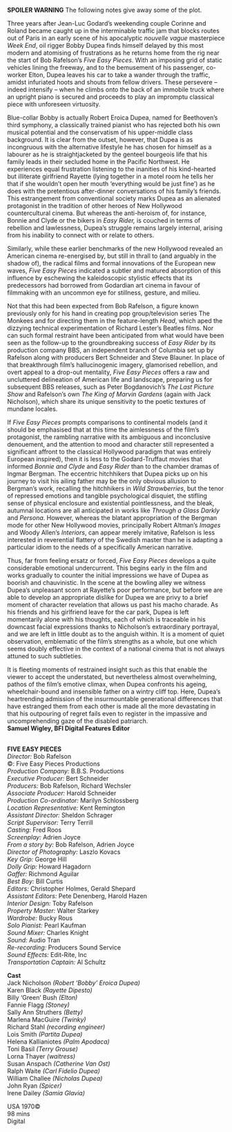
**SPOILER WARNING** The following notes give away some of the plot.

Three years after Jean-Luc Godard’s weekending couple Corinne and Roland became caught up in the interminable traffic jam that blocks routes out of Paris in an early scene of his apocalyptic _nouvelle vague_ masterpiece _Week End_, oil rigger Bobby Dupea finds himself delayed by this most modern and atomising of frustrations as he returns home from the rig near the start of Bob Rafelson’s _Five Easy Pieces_. With an imposing grid of static vehicles lining the freeway, and to the bemusement of his passenger, co-worker Elton, Dupea leaves his car to take a wander through the traffic, amidst infuriated hoots and shouts from fellow drivers. These persevere – indeed intensify – when he climbs onto the back of an immobile truck where an upright piano is secured and proceeds to play an impromptu classical piece with unforeseen virtuosity.

Blue-collar Bobby is actually Robert Eroica Dupea, named for Beethoven’s third symphony, a classically trained pianist who has rejected both his own musical potential and the conservatism of his upper-middle class background. It is clear from the outset, however, that Dupea is as incongruous with the alternative lifestyle he has chosen for himself as a labourer as he is straightjacketed by the genteel bourgeois life that his family leads in their secluded home in the Pacific Northwest. He experiences equal frustration listening to the inanities of his kind-hearted but illiterate girlfriend Rayette (lying together in a motel room he tells her that if she wouldn’t open her mouth ‘everything would be just fine’) as he does with the pretentious after-dinner conversations of his family’s friends. This estrangement from conventional society marks Dupea as an alienated protagonist in the tradition of other heroes of New Hollywood countercultural cinema. But whereas the anti-heroism of, for instance, Bonnie and Clyde or the bikers in _Easy Rider,_ is couched in terms of rebellion and lawlessness, Dupea’s struggle remains largely internal, arising from his inability to connect with or relate to others.

Similarly, while these earlier benchmarks of the new Hollywood revealed an American cinema re-energised by, but still in thrall to (and arguably in the shadow of), the radical films and formal innovations of the European new waves, _Five Easy Pieces_ indicated a subtler and matured absorption of this influence by eschewing the kaleidoscopic stylistic effects that its predecessors had borrowed from Godardian art cinema in favour of filmmaking with an uncommon eye for stillness, gesture, and milieu.

Not that this had been expected from Bob Rafelson, a figure known previously only for his hand in creating pop group/television series The Monkees and for directing them in the feature-length _Head_, which aped the dizzying technical experimentation of Richard Lester’s Beatles films. Nor can such formal restraint have been anticipated from what would have been seen as the follow-up to the groundbreaking success of _Easy Rider_ by its production company BBS, an independent branch of Columbia set up by Rafelson along with producers Bert Schneider and Steve Blauner. In place of that breakthrough film’s hallucinogenic imagery, glamorised rebellion, and overt appeal to a drop-out mentality, _Five Easy Pieces_ offers a raw and uncluttered delineation of American life and landscape, preparing us for subsequent BBS releases, such as Peter Bogdanovich’s _The Last Picture Show_ and Rafelson’s own _The King of Marvin Gardens_ (again with Jack Nicholson), which share its unique sensitivity to the poetic textures of mundane locales.

If _Five Easy Pieces_ prompts comparisons to continental models (and it should be emphasised that at this time the aimlessness of the film’s protagonist, the rambling narrative with its ambiguous and inconclusive denouement, and the attention to mood and character still represented a significant affront to the classical Hollywood paradigm that was entirely European inspired), then it is less to the Godard-Truffaut movies that informed _Bonnie and Clyde_ and _Easy Rider_ than to the chamber dramas of Ingmar Bergman. The eccentric hitchhikers that Dupea picks up on his journey to visit his ailing father may be the only obvious allusion to Bergman’s work, recalling the hitchhikers in _Wild Strawberries_, but the tenor of repressed emotions and tangible psychological disquiet, the stifling sense of physical enclosure and existential pointlessness, and the bleak, autumnal locations are all anticipated in works like _Through a Glass Darkly_ and _Persona_. However, whereas the blatant appropriation of the Bergman mode for other New Hollywood movies, principally Robert Altman’s _Images_ and Woody Allen’s _Interiors_, can appear merely imitative, Rafelson is less interested in reverential flattery of the Swedish master than he is adapting a particular idiom to the needs of a specifically American narrative.

Thus, far from feeling ersatz or forced, _Five Easy Pieces_ develops a quite considerable emotional undercurrent. This begins early in the film and works gradually to counter the initial impressions we have of Dupea as boorish and chauvinistic. In the scene at the bowling alley we witness Dupea’s unpleasant scorn at Rayette’s poor performance, but before we are able to develop an appropriate dislike for Dupea we are privy to a brief moment of character revelation that allows us past his macho charade. As his friends and his girlfriend leave for the car park, Dupea is left momentarily alone with his thoughts, each of which is traceable in his downcast facial expressions thanks to Nicholson’s extraordinary portrayal, and we are left in little doubt as to the anguish within. It is a moment of quiet observation, emblematic of the film’s strengths as a whole, but one which seems doubly effective in the context of a national cinema that is not always attuned to such subtleties.

It is fleeting moments of restrained insight such as this that enable the viewer to accept the understated, but nevertheless almost overwhelming, pathos of the film’s emotive climax, when Dupea confronts his ageing, wheelchair-bound and insensible father on a wintry cliff top. Here, Dupea’s heartrending admission of the insurmountable generational differences that have estranged them from each other is made all the more devastating in that his outpouring of regret  fails even to register in the impassive and uncomprehending gaze of the disabled patriarch.  
**Samuel Wigley, BFI Digital Features Editor**
<br><br>

**FIVE EASY PIECES**  
_Director:_ Bob Rafelson  
©: Five Easy Pieces Productions  
_Production Company:_ B.B.S. Productions  
_Executive Producer:_ Bert Schneider  
_Producers:_ Bob Rafelson, Richard Wechsler  
_Associate Producer:_ Harold Schneider  
_Production Co-ordinator:_ Marilyn Schlossberg  
_Location Representative:_ Kent Remington  
_Assistant Director:_ Sheldon Schrager  
_Script Supervisor:_ Terry Terrill  
_Casting:_ Fred Roos  
_Screenplay:_ Adrien Joyce  
_From a story by:_ Bob Rafelson, Adrien Joyce  
_Director of Photography:_ Laszlo Kovacs  
_Key Grip:_ George Hill  
_Dolly Grip:_ Howard Hagadorn  
_Gaffer:_ Richmond Aguilar  
_Best Boy:_ Bill Curtis  
_Editors:_ Christopher Holmes, Gerald Shepard  
_Assistant Editors:_ Pete Denenberg, Harold Hazen  
_Interior Design:_ Toby Rafelson  
_Property Master:_ Walter Starkey  
_Wardrobe:_ Bucky Rous  
_Solo Pianist:_ Pearl Kaufman  
_Sound Mixer:_ Charles Knight  
_Sound:_ Audio Tran  
_Re-recording:_ Producers Sound Service  
_Sound Effects:_ Edit-Rite, Inc  
_Transportation Captain:_ Al Schultz  

**Cast**  
Jack Nicholson _(Robert ‘Bobby’ Eroica Dupea)_  
Karen Black _(Rayette Dipesto)_  
Billy ‘Green’ Bush _(Elton)_  
Fannie Flagg _(Stoney)_  
Sally Ann Struthers _(Betty)_  
Marlena MacGuire _(Twinky)_  
Richard Stahl _(recording engineer)_  
Lois Smith _(Partita Dupea)_  
Helena Kallianiotes _(Palm Apodaca)_  
Toni Basil _(Terry Grouse)_  
Lorna Thayer _(waitress)_  
Susan Anspach _(Catherine Van Ost)_  
Ralph Waite _(Carl Fidelio Dupea)_  
William Challee _(Nicholas Dupea)_  
John Ryan _(Spicer)_  
Irene Dailey _(Samia Glavia)_  

USA 1970©  
98 mins  
Digital
<br><br>
<!--stackedit_data:
eyJoaXN0b3J5IjpbLTE5MzgwODEzNzFdfQ==
-->